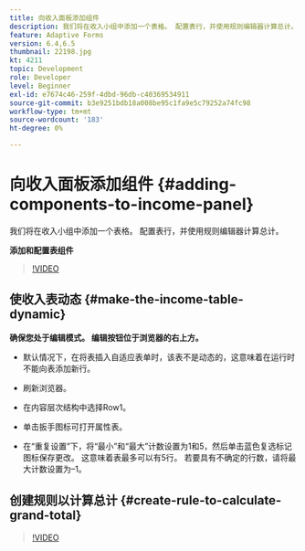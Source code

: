 ```yaml
---
title: 向收入面板添加组件
description: 我们将在收入小组中添加一个表格。 配置表行，并使用规则编辑器计算总计。
feature: Adaptive Forms
version: 6.4,6.5
thumbnail: 22198.jpg
kt: 4211
topic: Development
role: Developer
level: Beginner
exl-id: e7674c46-259f-4dbd-96db-c40369534911
source-git-commit: b3e9251bdb18a008be95c1fa9e5c79252a74fc98
workflow-type: tm+mt
source-wordcount: '183'
ht-degree: 0%

---
```


# 向收入面板添加组件 {#adding-components-to-income-panel}

我们将在收入小组中添加一个表格。 配置表行，并使用规则编辑器计算总计。

**添加和配置表组件**

>[!VIDEO](https://video.tv.adobe.com/v/22198?quality=12&learn=on)



## 使收入表动态 {#make-the-income-table-dynamic}

**确保您处于编辑模式。 编辑按钮位于浏览器的右上方。**

* 默认情况下，在将表插入自适应表单时，该表不是动态的，这意味着在运行时不能向表添加新行。

* 刷新浏览器。

* 在内容层次结构中选择Row1。

* 单击扳手图标可打开属性表。

* 在“重复设置”下，将“最小”和“最大”计数设置为1和5，然后单击蓝色复选标记图标保存更改。 这意味着表最多可以有5行。 若要具有不确定的行数，请将最大计数设置为–1。

## 创建规则以计算总计 {#create-rule-to-calculate-grand-total}


>[!VIDEO](https://video.tv.adobe.com/v/22197?quality=12&learn=on)
